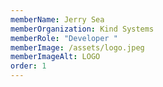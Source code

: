 ```yaml
---
memberName: Jerry Sea
memberOrganization: Kind Systems
memberRole: "Developer "
memberImage: /assets/logo.jpeg
memberImageAlt: LOGO
order: 1
---
```

